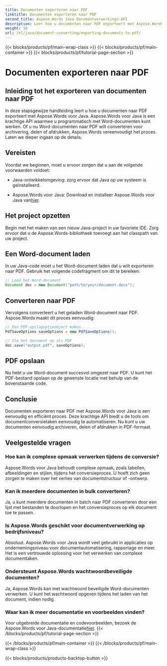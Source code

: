 ```yaml
---
title: Documenten exporteren naar PDF
linktitle: Documenten exporteren naar PDF
second_title: Aspose.Words Java Documentverwerkings-API
description: Leer hoe u documenten naar PDF exporteert met Aspose.Words voor Java. Deze stapsgewijze handleiding vereenvoudigt het proces voor naadloze documentconversie.
weight: 10
url: /nl/java/document-converting/exporting-documents-to-pdf/
---
```


{{< blocks/products/pf/main-wrap-class >}}
{{< blocks/products/pf/main-container >}}
{{< blocks/products/pf/tutorial-page-section >}}

# Documenten exporteren naar PDF


## Inleiding tot het exporteren van documenten naar PDF

In deze stapsgewijze handleiding leert u hoe u documenten naar PDF exporteert met Aspose.Words voor Java. Aspose.Words voor Java is een krachtige API waarmee u programmatisch met Word-documenten kunt werken. Of u nu Word-documenten naar PDF wilt converteren voor archivering, delen of afdrukken, Aspose.Words vereenvoudigt het proces. Laten we dieper ingaan op de details.

## Vereisten

Voordat we beginnen, moet u ervoor zorgen dat u aan de volgende voorwaarden voldoet:

- Java-ontwikkelomgeving: zorg ervoor dat Java op uw systeem is geïnstalleerd.

-  Aspose.Words voor Java: Download en installeer Aspose.Words voor Java van[hier](https://releases.aspose.com/words/java/).

## Het project opzetten

Begin met het maken van een nieuw Java-project in uw favoriete IDE. Zorg ervoor dat u de Aspose.Words-bibliotheek toevoegt aan het classpath van uw project.

## Een Word-document laden

In uw Java-code moet u het Word-document laden dat u wilt exporteren naar PDF. Gebruik het volgende codefragment om dit te bereiken:

```java
// Laad het Word-document
Document doc = new Document("path/to/your/document.docx");
```

## Converteren naar PDF

Vervolgens converteert u het geladen Word-document naar PDF. Aspose.Words maakt dit proces eenvoudig:

```java
// Een PDF-opslagoptieobject maken
PdfSaveOptions saveOptions = new PdfSaveOptions();

// Sla het document op als PDF
doc.save("output.pdf", saveOptions);
```

## PDF opslaan

Nu hebt u uw Word-document succesvol omgezet naar PDF. U kunt het PDF-bestand opslaan op de gewenste locatie met behulp van de bovenstaande code.

## Conclusie

Documenten exporteren naar PDF met Aspose.Words voor Java is een eenvoudig en efficiënt proces. Deze krachtige API biedt u de tools om documentconversietaken eenvoudig te automatiseren. Nu kunt u uw documenten eenvoudig archiveren, delen of afdrukken in PDF-formaat.

## Veelgestelde vragen

### Hoe kan ik complexe opmaak verwerken tijdens de conversie?

Aspose.Words voor Java behoudt complexe opmaak, zoals tabellen, afbeeldingen en stijlen, tijdens het conversieproces. U hoeft zich geen zorgen te maken over het verlies van documentstructuur of -ontwerp.

### Kan ik meerdere documenten in bulk converteren?

Ja, u kunt meerdere documenten in batch naar PDF converteren door een lijst met bestanden te doorlopen en het conversieproces op elk document toe te passen.

### Is Aspose.Words geschikt voor documentverwerking op bedrijfsniveau?

Absoluut. Aspose.Words voor Java wordt veel gebruikt in applicaties op ondernemingsniveau voor documentautomatisering, rapportage en meer. Het is een vertrouwde oplossing voor het verwerken van complexe documenttaken.

### Ondersteunt Aspose.Words wachtwoordbeveiligde documenten?

Ja, Aspose.Words kan met wachtwoord beveiligde Word-documenten verwerken. U kunt het wachtwoord opgeven tijdens het laden van het document, indien nodig.

### Waar kan ik meer documentatie en voorbeelden vinden?

 Voor uitgebreide documentatie en codevoorbeelden, bezoek de Aspose.Words voor Java-documentatie[hier](https://reference.aspose.com/words/java/).
{{< /blocks/products/pf/tutorial-page-section >}}

{{< /blocks/products/pf/main-container >}}
{{< /blocks/products/pf/main-wrap-class >}}

{{< blocks/products/products-backtop-button >}}
